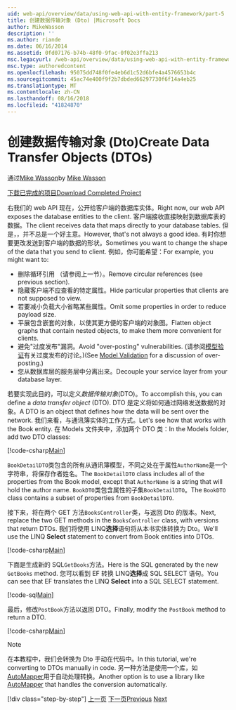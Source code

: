 ```yaml
---
uid: web-api/overview/data/using-web-api-with-entity-framework/part-5
title: 创建数据传输对象 (Dto) |Microsoft Docs
author: MikeWasson
description: ''
ms.author: riande
ms.date: 06/16/2014
ms.assetid: 0fd07176-b74b-48f0-9fac-0f02e3ffa213
msc.legacyurl: /web-api/overview/data/using-web-api-with-entity-framework/part-5
msc.type: authoredcontent
ms.openlocfilehash: 95075dd748f0fe4eb6d1c52d6bfe4a4576653b4c
ms.sourcegitcommit: 45ac74e400f9f2b7dbded66297730f6f14a4eb25
ms.translationtype: MT
ms.contentlocale: zh-CN
ms.lasthandoff: 08/16/2018
ms.locfileid: "41824870"
---
```

<a name="create-data-transfer-objects-dtos"></a><span data-ttu-id="785d7-102">创建数据传输对象 (Dto)</span><span class="sxs-lookup"><span data-stu-id="785d7-102">Create Data Transfer Objects (DTOs)</span></span>
====================
<span data-ttu-id="785d7-103">通过[Mike Wasson](https://github.com/MikeWasson)</span><span class="sxs-lookup"><span data-stu-id="785d7-103">by [Mike Wasson](https://github.com/MikeWasson)</span></span>

[<span data-ttu-id="785d7-104">下载已完成的项目</span><span class="sxs-lookup"><span data-stu-id="785d7-104">Download Completed Project</span></span>](https://github.com/MikeWasson/BookService)

<span data-ttu-id="785d7-105">右我们的 web API 现在，公开给客户端的数据库实体。</span><span class="sxs-lookup"><span data-stu-id="785d7-105">Right now, our web API exposes the database entities to the client.</span></span> <span data-ttu-id="785d7-106">客户端接收直接映射到数据库表的数据。</span><span class="sxs-lookup"><span data-stu-id="785d7-106">The client receives data that maps directly to your database tables.</span></span> <span data-ttu-id="785d7-107">但是，，并不总是一个好主意。</span><span class="sxs-lookup"><span data-stu-id="785d7-107">However, that's not always a good idea.</span></span> <span data-ttu-id="785d7-108">有时你想要更改发送到客户端的数据的形状。</span><span class="sxs-lookup"><span data-stu-id="785d7-108">Sometimes you want to change the shape of the data that you send to client.</span></span> <span data-ttu-id="785d7-109">例如，你可能希望：</span><span class="sxs-lookup"><span data-stu-id="785d7-109">For example, you might want to:</span></span>

- <span data-ttu-id="785d7-110">删除循环引用 （请参阅上一节）。</span><span class="sxs-lookup"><span data-stu-id="785d7-110">Remove circular references (see previous section).</span></span>
- <span data-ttu-id="785d7-111">隐藏客户端不应查看的特定属性。</span><span class="sxs-lookup"><span data-stu-id="785d7-111">Hide particular properties that clients are not supposed to view.</span></span>
- <span data-ttu-id="785d7-112">若要减小负载大小省略某些属性。</span><span class="sxs-lookup"><span data-stu-id="785d7-112">Omit some properties in order to reduce payload size.</span></span>
- <span data-ttu-id="785d7-113">平展包含嵌套的对象，以使其更方便的客户端的对象图。</span><span class="sxs-lookup"><span data-stu-id="785d7-113">Flatten object graphs that contain nested objects, to make them more convenient for clients.</span></span>
- <span data-ttu-id="785d7-114">避免"过度发布"漏洞。</span><span class="sxs-lookup"><span data-stu-id="785d7-114">Avoid "over-posting" vulnerabilities.</span></span> <span data-ttu-id="785d7-115">(请参阅[模型验证](../../formats-and-model-binding/model-validation-in-aspnet-web-api.md)有关过度发布的讨论。)</span><span class="sxs-lookup"><span data-stu-id="785d7-115">(See [Model Validation](../../formats-and-model-binding/model-validation-in-aspnet-web-api.md) for a discussion of over-posting.)</span></span>
- <span data-ttu-id="785d7-116">您从数据库层的服务层中分离出来。</span><span class="sxs-lookup"><span data-stu-id="785d7-116">Decouple your service layer from your database layer.</span></span>

<span data-ttu-id="785d7-117">若要实现此目的，可以定义*数据传输对象*(DTO)。</span><span class="sxs-lookup"><span data-stu-id="785d7-117">To accomplish this, you can define a *data transfer object* (DTO).</span></span> <span data-ttu-id="785d7-118">DTO 是定义将如何通过网络发送数据的对象。</span><span class="sxs-lookup"><span data-stu-id="785d7-118">A DTO is an object that defines how the data will be sent over the network.</span></span> <span data-ttu-id="785d7-119">我们来看，与通讯簿实体的工作方式。</span><span class="sxs-lookup"><span data-stu-id="785d7-119">Let's see how that works with the Book entity.</span></span> <span data-ttu-id="785d7-120">在 Models 文件夹中，添加两个 DTO 类：</span><span class="sxs-lookup"><span data-stu-id="785d7-120">In the Models folder, add two DTO classes:</span></span>

[!code-csharp[Main](part-5/samples/sample1.cs)]

<span data-ttu-id="785d7-121">`BookDetailDTO`类包含的所有从通讯簿模型，不同之处在于属性`AuthorName`是一个字符串，将保存作者姓名。</span><span class="sxs-lookup"><span data-stu-id="785d7-121">The `BookDetailDTO` class includes all of the properties from the Book model, except that `AuthorName` is a string that will hold the author name.</span></span> <span data-ttu-id="785d7-122">`BookDTO`类包含属性的子集`BookDetailDTO`。</span><span class="sxs-lookup"><span data-stu-id="785d7-122">The `BookDTO` class contains a subset of properties from `BookDetailDTO`.</span></span>

<span data-ttu-id="785d7-123">接下来，将在两个 GET 方法`BooksController`类，与返回 Dto 的版本。</span><span class="sxs-lookup"><span data-stu-id="785d7-123">Next, replace the two GET methods in the `BooksController` class, with versions that return DTOs.</span></span> <span data-ttu-id="785d7-124">我们将使用 LINQ**选择**语句将从本书实体转换为 Dto。</span><span class="sxs-lookup"><span data-stu-id="785d7-124">We'll use the LINQ **Select** statement to convert from Book entities into DTOs.</span></span>

[!code-csharp[Main](part-5/samples/sample2.cs)]

<span data-ttu-id="785d7-125">下面是生成新的 SQL`GetBooks`方法。</span><span class="sxs-lookup"><span data-stu-id="785d7-125">Here is the SQL generated by the new `GetBooks` method.</span></span> <span data-ttu-id="785d7-126">您可以看到 EF 转换 LINQ**选择**成 SQL SELECT 语句。</span><span class="sxs-lookup"><span data-stu-id="785d7-126">You can see that EF translates the LINQ **Select** into a SQL SELECT statement.</span></span>

[!code-sql[Main](part-5/samples/sample3.sql)]

<span data-ttu-id="785d7-127">最后，修改`PostBook`方法以返回 DTO。</span><span class="sxs-lookup"><span data-stu-id="785d7-127">Finally, modify the `PostBook` method to return a DTO.</span></span>

[!code-csharp[Main](part-5/samples/sample4.cs)]

> [!NOTE]
> <span data-ttu-id="785d7-128">在本教程中，我们会转换为 Dto 手动在代码中。</span><span class="sxs-lookup"><span data-stu-id="785d7-128">In this tutorial, we're converting to DTOs manually in code.</span></span> <span data-ttu-id="785d7-129">另一种方法是使用一个库，如[AutoMapper](http://automapper.org/)用于自动处理转换。</span><span class="sxs-lookup"><span data-stu-id="785d7-129">Another option is to use a library like [AutoMapper](http://automapper.org/) that handles the conversion automatically.</span></span>
> 
> [!div class="step-by-step"]
> <span data-ttu-id="785d7-130">[上一页](part-4.md)
> [下一页](part-6.md)</span><span class="sxs-lookup"><span data-stu-id="785d7-130">[Previous](part-4.md)
[Next](part-6.md)</span></span>
